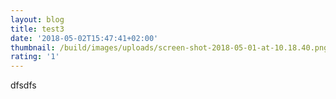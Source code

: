 ```yaml
---
layout: blog
title: test3
date: '2018-05-02T15:47:41+02:00'
thumbnail: /build/images/uploads/screen-shot-2018-05-01-at-10.18.40.png
rating: '1'
---
```

dfsdfs
